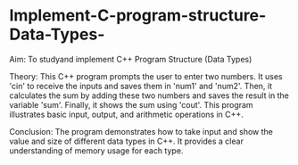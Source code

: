 # Implement-C-program-structure-Data-Types-
Aim: To studyand implement C++ Program Structure (Data Types)

Theory: This C++ program prompts the user to enter two numbers. It uses 'cin' to receive the inputs and saves them in 'num1' and 'num2'. Then, it calculates the sum by adding these two numbers and saves the result in the variable 'sum'. Finally, it shows the sum using 'cout'. This program illustrates basic input, output, and arithmetic operations in C++.

Conclusion: The program demonstrates how to take input and show the value and size of different data types in C++. It provides a clear understanding of memory usage for each type.
